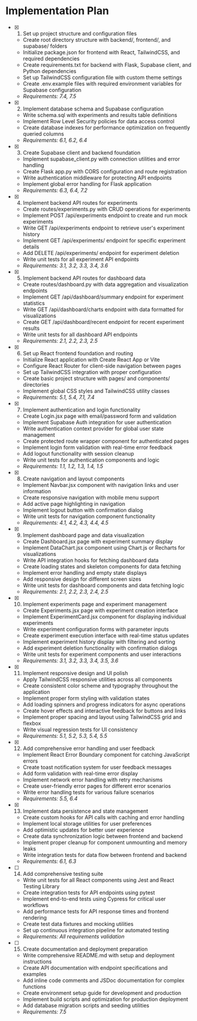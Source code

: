 # Implementation Plan

- [x] 1. Set up project structure and configuration files
  - Create root directory structure with backend/, frontend/, and supabase/ folders
  - Initialize package.json for frontend with React, TailwindCSS, and required dependencies
  - Create requirements.txt for backend with Flask, Supabase client, and Python dependencies
  - Set up TailwindCSS configuration file with custom theme settings
  - Create .env.example files with required environment variables for Supabase configuration
  - _Requirements: 7.4, 7.5_

- [x] 2. Implement database schema and Supabase configuration
  - Write schema.sql with experiments and results table definitions
  - Implement Row Level Security policies for data access control
  - Create database indexes for performance optimization on frequently queried columns
  - _Requirements: 6.1, 6.2, 6.4_

- [x] 3. Create Supabase client and backend foundation
  - Implement supabase_client.py with connection utilities and error handling
  - Create Flask app.py with CORS configuration and route registration
  - Write authentication middleware for protecting API endpoints
  - Implement global error handling for Flask application
  - _Requirements: 6.3, 6.4, 7.2_

- [x] 4. Implement backend API routes for experiments
  - Create routes/experiments.py with CRUD operations for experiments
  - Implement POST /api/experiments endpoint to create and run mock experiments
  - Write GET /api/experiments endpoint to retrieve user's experiment history
  - Implement GET /api/experiments/<id> endpoint for specific experiment details
  - Add DELETE /api/experiments/<id> endpoint for experiment deletion
  - Write unit tests for all experiment API endpoints
  - _Requirements: 3.1, 3.2, 3.3, 3.4, 3.6_

- [x] 5. Implement backend API routes for dashboard data
  - Create routes/dashboard.py with data aggregation and visualization endpoints
  - Implement GET /api/dashboard/summary endpoint for experiment statistics
  - Write GET /api/dashboard/charts endpoint with data formatted for visualizations
  - Create GET /api/dashboard/recent endpoint for recent experiment results
  - Write unit tests for all dashboard API endpoints
  - _Requirements: 2.1, 2.2, 2.3, 2.5_

- [x] 6. Set up React frontend foundation and routing
  - Initialize React application with Create React App or Vite
  - Configure React Router for client-side navigation between pages
  - Set up TailwindCSS integration with proper configuration
  - Create basic project structure with pages/ and components/ directories
  - Implement global CSS styles and TailwindCSS utility classes
  - _Requirements: 5.1, 5.4, 7.1, 7.4_

- [x] 7. Implement authentication and login functionality
  - Create Login.jsx page with email/password form and validation
  - Implement Supabase Auth integration for user authentication
  - Write authentication context provider for global user state management
  - Create protected route wrapper component for authenticated pages
  - Implement login form validation with real-time error feedback
  - Add logout functionality with session cleanup
  - Write unit tests for authentication components and logic
  - _Requirements: 1.1, 1.2, 1.3, 1.4, 1.5_

- [x] 8. Create navigation and layout components
  - Implement Navbar.jsx component with navigation links and user information
  - Create responsive navigation with mobile menu support
  - Add active page highlighting in navigation
  - Implement logout button with confirmation dialog
  - Write unit tests for navigation component functionality
  - _Requirements: 4.1, 4.2, 4.3, 4.4, 4.5_

- [x] 9. Implement dashboard page and data visualization
  - Create Dashboard.jsx page with experiment summary display
  - Implement DataChart.jsx component using Chart.js or Recharts for visualizations
  - Write API integration hooks for fetching dashboard data
  - Create loading states and skeleton components for data fetching
  - Implement error handling and empty state displays
  - Add responsive design for different screen sizes
  - Write unit tests for dashboard components and data fetching logic
  - _Requirements: 2.1, 2.2, 2.3, 2.4, 2.5_

- [x] 10. Implement experiments page and experiment management
  - Create Experiments.jsx page with experiment creation interface
  - Implement ExperimentCard.jsx component for displaying individual experiments
  - Write experiment configuration forms with parameter inputs
  - Create experiment execution interface with real-time status updates
  - Implement experiment history display with filtering and sorting
  - Add experiment deletion functionality with confirmation dialogs
  - Write unit tests for experiment components and user interactions
  - _Requirements: 3.1, 3.2, 3.3, 3.4, 3.5, 3.6_

- [x] 11. Implement responsive design and UI polish
  - Apply TailwindCSS responsive utilities across all components
  - Create consistent color scheme and typography throughout the application
  - Implement proper form styling with validation states
  - Add loading spinners and progress indicators for async operations
  - Create hover effects and interactive feedback for buttons and links
  - Implement proper spacing and layout using TailwindCSS grid and flexbox
  - Write visual regression tests for UI consistency
  - _Requirements: 5.1, 5.2, 5.3, 5.4, 5.5_

- [x] 12. Add comprehensive error handling and user feedback
  - Implement React Error Boundary component for catching JavaScript errors
  - Create toast notification system for user feedback messages
  - Add form validation with real-time error display
  - Implement network error handling with retry mechanisms
  - Create user-friendly error pages for different error scenarios
  - Write error handling tests for various failure scenarios
  - _Requirements: 5.5, 6.4_

- [x] 13. Implement data persistence and state management
  - Create custom hooks for API calls with caching and error handling
  - Implement local storage utilities for user preferences
  - Add optimistic updates for better user experience
  - Create data synchronization logic between frontend and backend
  - Implement proper cleanup for component unmounting and memory leaks
  - Write integration tests for data flow between frontend and backend
  - _Requirements: 6.1, 6.3_

- [ ] 14. Add comprehensive testing suite
  - Write unit tests for all React components using Jest and React Testing Library
  - Create integration tests for API endpoints using pytest
  - Implement end-to-end tests using Cypress for critical user workflows
  - Add performance tests for API response times and frontend rendering
  - Create test data fixtures and mocking utilities
  - Set up continuous integration pipeline for automated testing
  - _Requirements: All requirements validation_

- [ ] 15. Create documentation and deployment preparation
  - Write comprehensive README.md with setup and deployment instructions
  - Create API documentation with endpoint specifications and examples
  - Add inline code comments and JSDoc documentation for complex functions
  - Create environment setup guide for development and production
  - Implement build scripts and optimization for production deployment
  - Add database migration scripts and seeding utilities
  - _Requirements: 7.5_